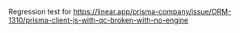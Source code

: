 Regression test for https://linear.app/prisma-company/issue/ORM-1310/prisma-client-js-with-qc-broken-with-no-engine
